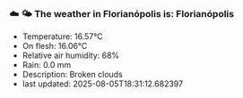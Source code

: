 ### ☁️ 🌤️  The weather in Florianópolis is: Florianópolis

- Temperature: 16.57°C
- On flesh: 16.06°C
- Relative air humidity: 68%
- Rain: 0.0 mm
- Description: Broken clouds
- last updated: 2025-08-05T18:31:12.682397
